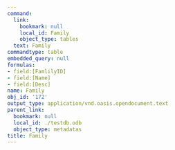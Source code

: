 ```yaml
---
command:
  link:
    bookmark: null
    local_id: Family
    object_type: tables
  text: Family
commandtype: table
embedded_query: null
formulas:
- field:[FamlilyID]
- field:[Name]
- field:[Desc]
name: Family
obj_id: '172'
output_type: application/vnd.oasis.opendocument.text
parent_link:
  bookmark: null
  local_id: ./testdb.odb
  object_type: metadatas
title: Family
---
```

